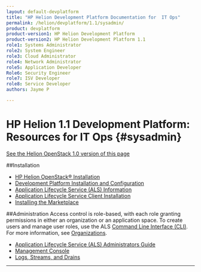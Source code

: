 ```yaml
---
layout: default-devplatform
title: "HP Helion Development Platform Documentation for  IT Ops"
permalink: /helion/devplatform/1.1/sysadmin/
product: devplatform
product-version1: HP Helion Development Platform
product-version2: HP Helion Development Platform 1.1
role1: Systems Administrator 
role2: System Engineer
role3: Cloud Administrator
role4: Network Administrator
role5: Application Developer
Role6: Security Engineer
role7: ISV Developer
role8: Service Developer
authors: Jayme P

---
```

<!--PUBLISHED-->
# HP Helion 1.1 Development Platform: Resources for IT Ops {#sysadmin}
[See the Helion OpenStack 1.0 version of this page](/helion/devplatform/sysadmin/)

##Installation

* [HP Helion OpenStack&reg; Installation](/helion/openstack/1.1/install/overview/)
* [Development Platform Installation and Configuration](/helion/devplatform/1.1/install/)
* [Application Lifecycle Service (ALS) Information](/helion/devplatform/1.1/als/)
* [Application Lifecycle Service Client Installation](/helion/devplatform/1.1/als/user/client/)
* [Installing the Marketplace](/helion/devplatform/1.1/marketplace)

##Administration
Access control is role-based, with each role granting permissions in either an organization or an application space. To create users and manage user roles, use the ALS  [Command Line Interface (CLI)](/helion/devplatform/1.1/als/user/reference/client-ref/). For more information, see [Organizations](/helion/devplatform/1.1/als/user/reference/client-ref/#organizations).

- [Application Lifecycle Service (ALS) Administrators Guide](/helion/devplatform/1.1/als/admin/)
- [Management Console](/helion/devplatform/1.1/als/user/console/)
- [Logs, Streams, and Drains](/helion/devplatform/1.1/als/user/deploy/app-logs/)

----
